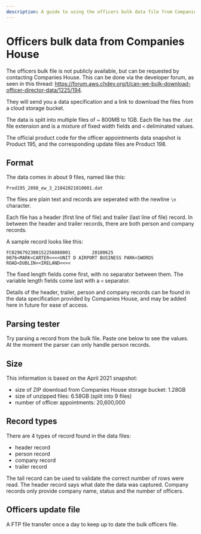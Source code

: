```yaml
---
description: A guide to using the officers bulk data file from Companies House.
---
```


# Officers bulk data from Companies House

The officers bulk file is not publicly available, but can be requested by contacting Companies House. This can be done
via the developer forum, as seen in this thread: https://forum.aws.chdev.org/t/can-we-bulk-download-officer-director-data/1225/194.

They will send you a data specification and a link to download the files from a cloud storage bucket.

The data is split into multiple files of ~ 800MB to 1GB. Each file has the `.dat` file extension and is a mixture of 
fixed width fields and `<` deliminated values.

The official product code for the officer appointments data snapshot is Product 195, 
and the corresponding update files are Product 198.

## Format

The data comes in about 9 files, named like this:
```
Prod195_2898_ew_3_21042021010001.dat
```

The files are plain text and records are seperated with the newline `\n` character.

Each file has a header (first line of file) and trailer (last line of file) record. In between the header and trailer records,
there are both person and company records.

A sample record looks like this:

```
FC0296792300152256080001        20100625                                0076<MARK<CARTER<<<<UNIT D AIRPORT BUSINESS PARK<SWORDS ROAD<DUBLIN<<IRELAND<<<<
```

The fixed length fields come first, with no separator between them. The variable length fields come last with a `<`
separator.

Details of the header, trailer, person and company records can be found in the data specification provided by Companies House,
and may be added here in future for ease of access.

## Parsing tester
<script setup>
import OfficersRecordExplainer from '../../components/OfficersRecordExplainer.vue'
</script>

Try parsing a record from the bulk file. Paste one below to see the values.
<OfficersRecordExplainer/>
At the moment the parser can only handle person records.

## Size

This information is based on the April 2021 snapshot:

- size of ZIP download from Companies House storage bucket: 1.28GB
- size of unzipped files: 6.58GB (split into 9 files)
- number of officer appointments: 20,600,000

## Record types

There are 4 types of record found in the data files:

- header record
- person record 
- company record
- trailer record

The tail record can be used to validate the correct number of rows were read. The header record says what date the data
was captured. Company records only provide company name, status and the number of officers.

## Officers update file

A FTP file transfer once a day to keep up to date the bulk officers file.

